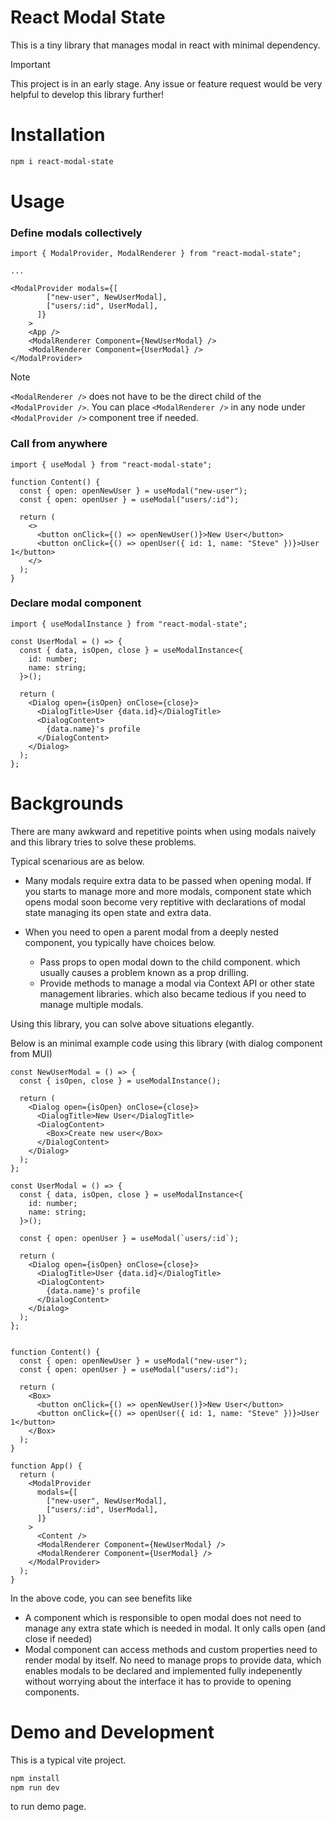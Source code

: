 # React Modal State

This is a tiny library that manages modal in react with minimal dependency.

> [!IMPORTANT]  
> This project is in an early stage. Any issue or feature request would be very helpful to develop this library further!

# Installation

```bash
npm i react-modal-state
```

# Usage

### Define modals collectively

```JSX
import { ModalProvider, ModalRenderer } from "react-modal-state";

...

<ModalProvider modals={[
        ["new-user", NewUserModal],
        ["users/:id", UserModal],
      ]}
    >
    <App />
    <ModalRenderer Component={NewUserModal} />
    <ModalRenderer Component={UserModal} />
</ModalProvider>
```

> [!NOTE]  
> `<ModalRenderer />` does not have to be the direct child of the `<ModalProvider />`. You can place `<ModalRenderer />` in any node under `<ModalProvider />` component tree if needed.

### Call from anywhere

```JSX
import { useModal } from "react-modal-state";

function Content() {
  const { open: openNewUser } = useModal("new-user");
  const { open: openUser } = useModal("users/:id");

  return (
    <>
      <button onClick={() => openNewUser()}>New User</button>
      <button onClick={() => openUser({ id: 1, name: "Steve" })}>User 1</button>
    </>
  );
}
```

### Declare modal component

```JSX
import { useModalInstance } from "react-modal-state";

const UserModal = () => {
  const { data, isOpen, close } = useModalInstance<{
    id: number;
    name: string;
  }>();

  return (
    <Dialog open={isOpen} onClose={close}>
      <DialogTitle>User {data.id}</DialogTitle>
      <DialogContent>
        {data.name}'s profile
      </DialogContent>
    </Dialog>
  );
};
```

# Backgrounds

There are many awkward and repetitive points when using modals naively and this library tries to solve these problems.

Typical scenarious are as below.

- Many modals require extra data to be passed when opening modal. If you starts to manage more and more modals, component state which opens modal soon become very reptitive with declarations of modal state managing its open state and extra data.

- When you need to open a parent modal from a deeply nested component, you typically have choices below.
  - Pass props to open modal down to the child component. which usually causes a problem known as a prop drilling.
  - Provide methods to manage a modal via Context API or other state management libraries. which also became tedious if you need to manage multiple modals.

Using this library, you can solve above situations elegantly.

Below is an minimal example code using this library (with dialog component from MUI)

```JSX
const NewUserModal = () => {
  const { isOpen, close } = useModalInstance();

  return (
    <Dialog open={isOpen} onClose={close}>
      <DialogTitle>New User</DialogTitle>
      <DialogContent>
        <Box>Create new user</Box>
      </DialogContent>
    </Dialog>
  );
};

const UserModal = () => {
  const { data, isOpen, close } = useModalInstance<{
    id: number;
    name: string;
  }>();

  const { open: openUser } = useModal(`users/:id`);

  return (
    <Dialog open={isOpen} onClose={close}>
      <DialogTitle>User {data.id}</DialogTitle>
      <DialogContent>
        {data.name}'s profile
      </DialogContent>
    </Dialog>
  );
};


function Content() {
  const { open: openNewUser } = useModal("new-user");
  const { open: openUser } = useModal("users/:id");

  return (
    <Box>
      <button onClick={() => openNewUser()}>New User</button>
      <button onClick={() => openUser({ id: 1, name: "Steve" })}>User 1</button>
    </Box>
  );
}

function App() {
  return (
    <ModalProvider
      modals={[
        ["new-user", NewUserModal],
        ["users/:id", UserModal],
      ]}
    >
      <Content />
      <ModalRenderer Component={NewUserModal} />
      <ModalRenderer Component={UserModal} />
    </ModalProvider>
  );
}
```

In the above code, you can see benefits like

- A component which is responsible to open modal does not need to manage any extra state which is needed in modal. It only calls open (and close if needed)
- Modal component can access methods and custom properties need to render modal by itself. No need to manage props to provide data, which enables modals to be declared and implemented fully indepenently without worrying about the interface it has to provide to opening components.


# Demo and Development 

This is a typical vite project. 

```bash
npm install
npm run dev
```
to run demo page.




